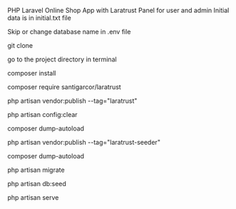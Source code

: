 PHP Laravel Online Shop App with Laratrust
Panel for user and admin
Initial data is in initial.txt file 

Skip or change database name in .env file

git clone 

go to the project directory in terminal

composer install

composer require santigarcor/laratrust

php artisan vendor:publish --tag="laratrust"

php artisan config:clear

composer dump-autoload

php artisan vendor:publish --tag="laratrust-seeder"

composer dump-autoload

php artisan migrate

php artisan db:seed

php artisan serve
